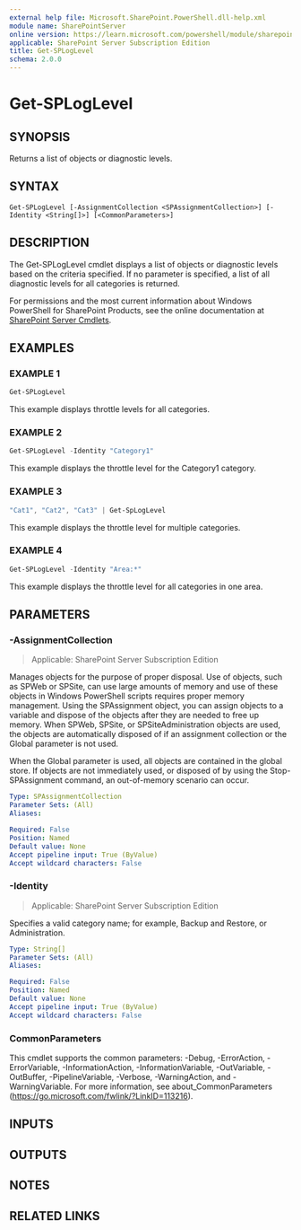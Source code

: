 ```yaml
---
external help file: Microsoft.SharePoint.PowerShell.dll-help.xml
module name: SharePointServer
online version: https://learn.microsoft.com/powershell/module/sharepoint-server/get-sploglevel
applicable: SharePoint Server Subscription Edition
title: Get-SPLogLevel
schema: 2.0.0
---
```


# Get-SPLogLevel

## SYNOPSIS

Returns a list of objects or diagnostic levels.


## SYNTAX

```
Get-SPLogLevel [-AssignmentCollection <SPAssignmentCollection>] [-Identity <String[]>] [<CommonParameters>]
```

## DESCRIPTION
The Get-SPLogLevel cmdlet displays a list of objects or diagnostic levels based on the criteria specified.
If no parameter is specified, a list of all diagnostic levels for all categories is returned.

For permissions and the most current information about Windows PowerShell for SharePoint Products, see the online documentation at [SharePoint Server Cmdlets](https://learn.microsoft.com/powershell/sharepoint/sharepoint-server/sharepoint-server-cmdlets).

## EXAMPLES

### EXAMPLE 1
```powershell
Get-SPLogLevel
```

This example displays throttle levels for all categories.

### EXAMPLE 2
```powershell
Get-SPLogLevel -Identity "Category1"
```

This example displays the throttle level for the Category1 category.

### EXAMPLE 3
```powershell
"Cat1", "Cat2", "Cat3" | Get-SpLogLevel
```

This example displays the throttle level for multiple categories.

### EXAMPLE 4
```powershell
Get-SPLogLevel -Identity "Area:*"
```

This example displays the throttle level for all categories in one area.

## PARAMETERS

### -AssignmentCollection

> Applicable: SharePoint Server Subscription Edition

Manages objects for the purpose of proper disposal.
Use of objects, such as SPWeb or SPSite, can use large amounts of memory and use of these objects in Windows PowerShell scripts requires proper memory management.
Using the SPAssignment object, you can assign objects to a variable and dispose of the objects after they are needed to free up memory.
When SPWeb, SPSite, or SPSiteAdministration objects are used, the objects are automatically disposed of if an assignment collection or the Global parameter is not used.

When the Global parameter is used, all objects are contained in the global store.
If objects are not immediately used, or disposed of by using the Stop-SPAssignment command, an out-of-memory scenario can occur.

```yaml
Type: SPAssignmentCollection
Parameter Sets: (All)
Aliases:

Required: False
Position: Named
Default value: None
Accept pipeline input: True (ByValue)
Accept wildcard characters: False
```

### -Identity

> Applicable: SharePoint Server Subscription Edition

Specifies a valid category name; for example, Backup and Restore, or Administration.

```yaml
Type: String[]
Parameter Sets: (All)
Aliases:

Required: False
Position: Named
Default value: None
Accept pipeline input: True (ByValue)
Accept wildcard characters: False
```

### CommonParameters
This cmdlet supports the common parameters: -Debug, -ErrorAction, -ErrorVariable, -InformationAction, -InformationVariable, -OutVariable, -OutBuffer, -PipelineVariable, -Verbose, -WarningAction, and -WarningVariable. For more information, see about_CommonParameters (https://go.microsoft.com/fwlink/?LinkID=113216).

## INPUTS

## OUTPUTS

## NOTES

## RELATED LINKS
